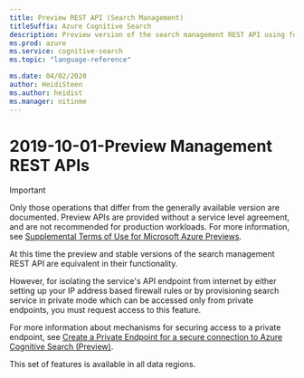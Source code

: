 ```yaml
---
title: Preview REST API (Search Management)
titleSuffix: Azure Cognitive Search
description: Preview version of the search management REST API using for provisioning a service and managing keys.
ms.prod: azure
ms.service: cognitive-search
ms.topic: "language-reference"

ms.date: 04/02/2020
author: HeidiSteen
ms.author: heidist
ms.manager: nitinme
---
```


# 2019-10-01-Preview Management REST APIs

> [!Important]
> Only those operations that differ from the generally available version are documented. Preview APIs are provided without a service level agreement, and are not recommended for production workloads. For more information, see [Supplemental Terms of Use for Microsoft Azure Previews](https://azure.microsoft.com/support/legal/preview-supplemental-terms/). 

At this time the preview and stable versions of the search management REST API are equivalent in their functionality.

However, for isolating the service's API endpoint from internet by either setting up your IP address based firewall rules or by provisioning search service in private mode which can be accessed only from private endpoints, you must request access to this feature.

For more information about mechanisms for securing access to a private endpoint, see [Create a Private Endpoint for a secure connection to Azure Cognitive Search (Preview)](https://docs.microsoft.com/azure/search/service-create-private-endpoint).

This set of features is available in all data regions.
